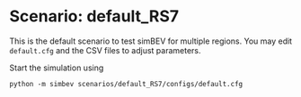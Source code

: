 # Scenario: default_RS7

This is the default scenario to test simBEV for multiple regions.
You may edit `default.cfg` and the CSV files to adjust parameters.

Start the simulation using

    python -m simbev scenarios/default_RS7/configs/default.cfg
